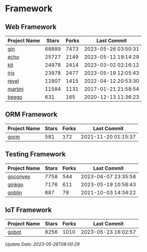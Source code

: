 # Framework

## Web Framework
| Project Name | Stars | Forks | Last Commit |
| ------------ | ----- | ----- | ----------- |
| [gin](https://github.com/gin-gonic/gin) | 68889 | 7473 | 2023-05-26 03:50:31 |
| [echo](https://github.com/labstack/echo) | 25727 | 2149 | 2023-05-12 19:14:29 |
| [kit](https://github.com/go-kit/kit) | 24978 | 2414 | 2023-03-02 02:16:12 |
| [iris](https://github.com/kataras/iris) | 23978 | 2477 | 2023-05-19 12:05:43 |
| [revel](https://github.com/revel/revel) | 12907 | 1415 | 2022-04-12 20:53:30 |
| [martini](https://github.com/go-martini/martini) | 11584 | 1131 | 2017-01-21 21:58:54 |
| [beego](https://github.com/astaxie/beego) | 631 | 165 | 2020-12-13 11:36:23 |

## ORM Framework
| Project Name | Stars | Forks | Last Commit |
| ------------ | ----- | ----- | ----------- |
| [gorm](https://github.com/jinzhu/gorm) | 581 | 172 | 2021-11-20 01:15:37 |

## Testing Framework
| Project Name | Stars | Forks | Last Commit |
| ------------ | ----- | ----- | ----------- |
| [goconvey](https://github.com/smartystreets/goconvey) | 7758 | 544 | 2023-04-07 23:35:58 |
| [ginkgo](https://github.com/onsi/ginkgo) | 7176 | 611 | 2023-05-19 10:58:43 |
| [goblin](https://github.com/franela/goblin) | 887 | 78 | 2021-10-03 14:34:22 |

## IoT Framework
| Project Name | Stars | Forks | Last Commit |
| ------------ | ----- | ----- | ----------- |
| [gobot](https://github.com/hybridgroup/gobot) | 8256 | 1010 | 2023-05-23 16:02:57 |

*Update Date: 2023-05-26T08:00:29*